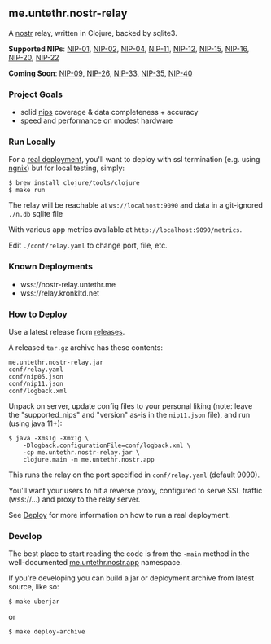 ## me.untethr.nostr-relay

A [nostr](https://github.com/fiatjaf/nostr/) relay, written in Clojure, backed by sqlite3.

**Supported NIPs**: [NIP-01](https://github.com/nostr-protocol/nips/blob/master/01.md),
[NIP-02](https://github.com/nostr-protocol/nips/blob/master/02.md),
[NIP-04](https://github.com/nostr-protocol/nips/blob/master/04.md),
[NIP-11](https://github.com/nostr-protocol/nips/blob/master/11.md),
[NIP-12](https://github.com/nostr-protocol/nips/blob/master/12.md),
[NIP-15](https://github.com/nostr-protocol/nips/blob/master/15.md),
[NIP-16](https://github.com/nostr-protocol/nips/blob/master/16.md),
[NIP-20](https://github.com/nostr-protocol/nips/blob/master/20.md),
[NIP-22](https://github.com/nostr-protocol/nips/blob/master/22.md)


**Coming Soon**: [NIP-09](https://github.com/nostr-protocol/nips/blob/master/09.md),
[NIP-26](https://github.com/nostr-protocol/nips/blob/master/26.md),
[NIP-33](https://github.com/nostr-protocol/nips/blob/a1cda4137060515dfba2ae76e9b82986f2e53c3c/33.md),
[NIP-35](https://github.com/nostr-protocol/nips/blob/master/35.md),
[NIP-40](https://github.com/nostr-protocol/nips/blob/master/40.md)

### Project Goals

* solid [nips](https://github.com/nostr-protocol/nips) coverage &amp; data completeness + accuracy
* speed and performance on modest hardware

### Run Locally

For a [real deployment](#how-to-deploy), you'll want to deploy with ssl 
termination (e.g. using [ngnix](https://www.nginx.com/)) but for local testing, 
simply:

```
$ brew install clojure/tools/clojure
$ make run
```

The relay will be reachable at `ws://localhost:9090` and data
in a git-ignored `./n.db` sqlite file 

With various app metrics available at `http://localhost:9090/metrics`.

Edit `./conf/relay.yaml` to change port, file, etc.

### Known Deployments

* wss://nostr-relay.untethr.me
* wss://relay.kronkltd.net

### How to Deploy

Use a latest release from [releases](https://github.com/atdixon/me.untethr.nostr-relay/releases/).

A released `tar.gz` archive has these contents:

```
me.untethr.nostr-relay.jar
conf/relay.yaml
conf/nip05.json
conf/nip11.json
conf/logback.xml
```

Unpack on server, update config files to your personal liking (note: leave
the "supported_nips" and "version" as-is in the `nip11.json` file), and run 
(using java 11+):

```
$ java -Xms1g -Xmx1g \
    -Dlogback.configurationFile=conf/logback.xml \
    -cp me.untethr.nostr-relay.jar \
    clojure.main -m me.untethr.nostr.app
```

This runs the relay on the port specified in `conf/relay.yaml` (default 9090).

You'll want your users to hit a reverse proxy, configured to serve SSL traffic
(wss://...) and proxy to the relay server.

See [Deploy](./doc/deploy.md) for more information on how to run a real 
deployment.

### Develop

The best place to start reading the code is from the `-main` method in the
well-documented [me.untethr.nostr.app](./src/me/untethr/nostr/app.clj) namespace.

If you're developing you can build a jar or deployment archive from latest
source, like so:


```
$ make uberjar
```

or

```
$ make deploy-archive
```
